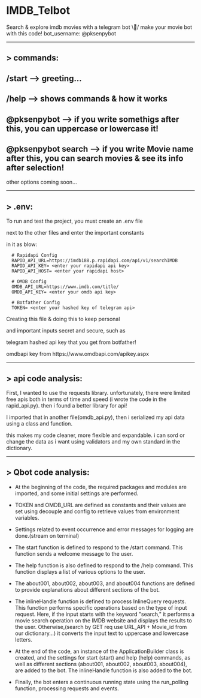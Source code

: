 # IMDB_Telbot
Search &amp; explore imdb movies with a telegram bot \🤖/
make your movie bot with this code!
bot_username: @pksenpybot
__________________________________________________________
## > commands:
/start  -->  greeting...
-----------------------------------------------------------
/help   -->  shows commands & how it works
-----------------------------------------------------------
@pksenpybot --> if you write somethigs after this, you can uppercase or lowercase it! 
-----------------------------------------------------------
@pksenpybot search --> if you write Movie name after this, you can search movies & see its info after selection!
-----------------------------------------------------------
other options coming soon...

***********************************************************
## > .env:
  <p>To run and test the project, you must create an .env file</p>
  <p>next to the other files and enter the important constants</p>
  <p>in it as blow:</p>

```
  # Rapidapi Config
  RAPID_API_URL=https://imdb188.p.rapidapi.com/api/v1/searchIMDB
  RAPID_API_KEY= <enter your rapidapi api key>
  RAPID_API_HOST= <enter your rapidapi host>

  # OMDB Config
  OMDB_API_URL=https://www.imdb.com/title/
  OMDB_API_KEY= <enter your omdb api key>

  # Botfather Config
  TOKEN= <enter your hashed key of telegram api>
```
  <p>Creating this file & doing this to keep personal</p>
  <p>and important inputs secret and secure, such as</p>
  <p>telegram hashed api key that you get from botfather!</p>
  
  <p>omdbapi key from https://www.omdbapi.com/apikey.aspx</p>
   
***********************************************************

## > api code analysis:
  First, I wanted to use the requests library. unfortunately, there were limited free apis
  both in terms of time and speed (i wrote the code in the rapid_api.py).
  then i found a better library for api!

  I imported that in another file(omdb_api.py),
  then i serialized my api data using a class and function.

  this makes my code cleaner, more flexible and expandable. i can sord or change the data
  as i want using validators and my own standard in the dictionary.

-----------------------------------------------------------
## > Qbot code analysis:
- At the beginning of the code,
  the required packages and modules are imported,
  and some initial settings are performed.

- TOKEN and OMDB_URL are defined as constants and
  their values are set using decouple and config to
  retrieve values from environment variables.

- Settings related to event occurrence and
  error messages for logging are done.(stream on terminal)

- The start function is defined to respond to the /start command.
  This function sends a welcome message to the user.

- The help function is also defined to respond to the /help command.
  This function displays a list of various options to the user.

- The about001, about002, about003, and about004 functions are defined
  to provide explanations about different sections of the bot.

- The inlineHandle function is defined to process InlineQuery requests.
  This function performs specific operations based on the type of input
  request. Here, if the input starts with the keyword "search,"
  it performs a movie search operation on the IMDB website and
  displays the results to the user. Otherwise,(search by GET req
  use URL_API + Movie_id from our dictionary...)
  it converts the input text to uppercase and lowercase letters.

- At the end of the code, an instance of the ApplicationBuilder
  class is created, and the settings for start (start) and
  help (help) commands, as well as different sections 
  (about001, about002, about003, about004), are added to the bot.
  The inlineHandle function is also added to the bot.

- Finally, the bot enters a continuous running state using
  the run_polling function, processing requests and events.
			  
			  
